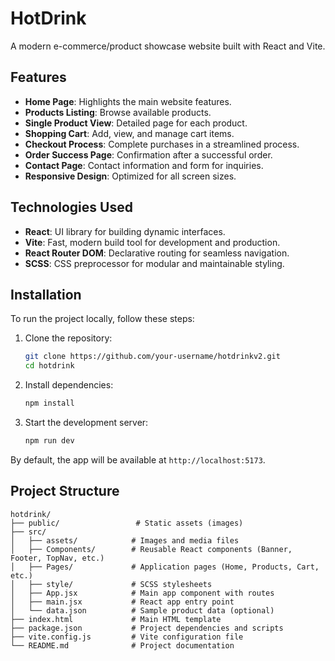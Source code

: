 # HotDrink

A modern e-commerce/product showcase website built with React and Vite.

## Features

- **Home Page**: Highlights the main website features.
- **Products Listing**: Browse available products.
- **Single Product View**: Detailed page for each product.
- **Shopping Cart**: Add, view, and manage cart items.
- **Checkout Process**: Complete purchases in a streamlined process.
- **Order Success Page**: Confirmation after a successful order.
- **Contact Page**: Contact information and form for inquiries.
- **Responsive Design**: Optimized for all screen sizes.

## Technologies Used

- **React**: UI library for building dynamic interfaces.
- **Vite**: Fast, modern build tool for development and production.
- **React Router DOM**: Declarative routing for seamless navigation.
- **SCSS**: CSS preprocessor for modular and maintainable styling.

## Installation

To run the project locally, follow these steps:

1. Clone the repository:
   ```bash
   git clone https://github.com/your-username/hotdrinkv2.git
   cd hotdrink
   ```

2. Install dependencies:
   ```bash
   npm install
   ```

3. Start the development server:
   ```bash
   npm run dev
   ```

By default, the app will be available at `http://localhost:5173`.

## Project Structure

```
hotdrink/
├── public/                 # Static assets (images)
├── src/
│   ├── assets/            # Images and media files
│   ├── Components/        # Reusable React components (Banner, Footer, TopNav, etc.)
│   ├── Pages/             # Application pages (Home, Products, Cart, etc.)
│   ├── style/             # SCSS stylesheets
│   ├── App.jsx            # Main app component with routes
│   ├── main.jsx           # React app entry point
│   └── data.json          # Sample product data (optional)
├── index.html             # Main HTML template
├── package.json           # Project dependencies and scripts
├── vite.config.js         # Vite configuration file
└── README.md              # Project documentation
```